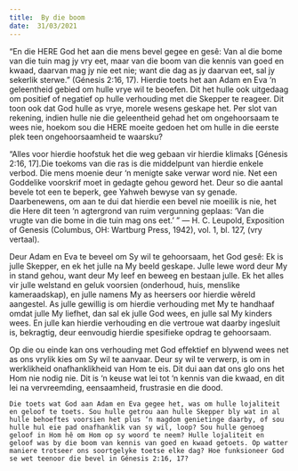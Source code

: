 ```yaml
---
title:  By die boom
date:  31/03/2021
---
```


“En die HERE God het aan die mens bevel gegee en gesê: Van al die bome van die tuin mag jy vry eet, maar van die boom van die kennis van goed en kwaad, daarvan mag jy nie eet nie; want die dag as jy daarvan eet, sal jy sekerlik sterwe.” (Génesis 2:16, 17). Hierdie toets het aan Adam en Eva ‘n geleentheid gebied om hulle vrye wil te beoefen. Dit het hulle ook uitgedaag om positief of negatief op hulle verhouding met die Skepper te reageer. Dit toon ook dat God hulle as vrye, morele wesens geskape het. Per slot van rekening, indien hulle nie die geleentheid gehad het om ongehoorsaam te wees nie, hoekom sou die HERE moeite gedoen het om hulle in die eerste plek teen ongehoorsaamheid te waarsku?

“Alles voor hierdie hoofstuk het die weg gebaan vir hierdie klimaks [Génesis 2:16, 17].Die toekoms van die ras is die middelpunt van hierdie enkele verbod. Die mens moenie deur ‘n menigte sake verwar word nie. Net een Goddelike voorskrif moet in gedagte gehou geword het. Deur so die aantal bevele tot een te beperk, gee Yahweh bewyse van sy genade. Daarbenewens, om aan te dui dat hierdie een bevel nie moeilik is nie, het die Here dit teen ‘n agtergrond van ruim vergunning geplaas: ‘Van die vrugte van die bome in die tuin mag ons eet.’ ” — H. C. Leupold, Exposition of Genesis (Columbus, OH: Wartburg Press, 1942), vol. 1, bl. 127, (vry vertaal).

Deur Adam en Eva te beveel om Sy wil te gehoorsaam, het God gesê: Ek is julle Skepper, en ek het julle na My beeld geskape. Julle lewe word deur My in stand gehou, want deur My leef en beweeg en bestaan julle. Ek het alles vir julle welstand en geluk voorsien (onderhoud, huis, menslike kameraadskap), en julle namens My as heersers oor hierdie wêreld aangestel. As julle gewillig is om hierdie verhouding met My te handhaaf omdat julle My liefhet, dan sal ek julle God wees, en julle sal My kinders wees. En julle kan hierdie verhouding en die vertroue wat daarby ingesluit is, bekragtig, deur eenvoudig hierdie spesifieke opdrag te gehoorsaam.

Op die ou einde kan ons verhouding met God effektief en blywend wees net as ons vrylik kies om Sy wil te aanvaar. Deur sy wil te verwerp, is om in werklikheid onafhanklikheid van Hom te eis. Dit dui aan dat ons glo ons het Hom nie nodig nie. Dit is ‘n keuse wat lei tot ‘n kennis van die kwaad, en dit lei na vervreemding, eensaamheid, frustrasie en die dood.

`Die toets wat God aan Adam en Eva gegee het, was om hulle lojaliteit en geloof te toets. Sou hulle getrou aan hulle Skepper bly wat in al hulle behoeftes voorsien het plus ‘n magdom genietinge daarby, of sou hulle hul eie pad onafhanklik van sy wil, loop? Sou hulle genoeg geloof in Hom hê om Hom op sy woord te neem? Hulle lojaliteit en geloof was by die boom van kennis van goed en kwaad getoets. Op watter maniere trotseer ons soortgelyke toetse elke dag? Hoe funksioneer God se wet teenoor die bevel in Génesis 2:16, 17?`